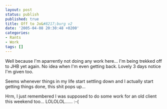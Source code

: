 ```yaml
---
layout: post
status: publish
published: true
title: Off to Jo&#8217;burg v2
date: '2005-04-08 20:30:48 +0200'
categories:
- Rants
- Work
tags: []
---
```


Well because I'm aparrently not doing any work here... I'm being trekked
off to JHB yet again. No idea when I'm even getting back. Lovely 3 days
notice I'm given too.

Seems whenever things in my life start settling down and I actually
start getting things done, this shit pops up...

Hrm, I just remembered I was supposed to do some work for an old client
this weekend too... LOLOLOL...... :-(
